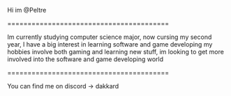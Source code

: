 Hi  im @Peltre

========================================

Im currently studying computer science major, now cursing my second year, I have a big interest in learning software and game developing
my hobbies involve both gaming and learning new stuff, im looking to get more involved into the software and game developing world

========================================

You can find me on discord -> dakkard


